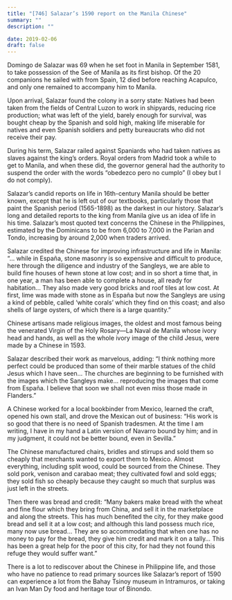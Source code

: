 ```yaml
---
title: "[746] Salazar’s 1590 report on the Manila Chinese"
summary: ""
description: ""

date: 2019-02-06
draft: false
---
```


Domingo de Salazar was 69 when he set foot in Manila in September 1581, to take possession of the See of Manila as its first bishop. Of the 20 companions he sailed with from Spain, 12 died before reaching Acapulco, and only one remained to accompany him to Manila.

Upon arrival, Salazar found the colony in a sorry state: Natives had been taken from the fields of Central Luzon to work in shipyards, reducing rice production; what was left of the yield, barely enough for survival, was bought cheap by the Spanish and sold high, making life miserable for natives and even Spanish soldiers and petty bureaucrats who did not receive their pay.

During his term, Salazar railed against Spaniards who had taken natives as slaves against the king’s orders. Royal orders from Madrid took a while to get to Manila, and when these did, the governor general had the authority to suspend the order with the words “obedezco pero no cumplo” (I obey but I do not comply).

Salazar’s candid reports on life in 16th-century Manila should be better known, except that he is left out of our textbooks, particularly those that paint the Spanish period (1565-1898) as the darkest in our history. Salazar’s long and detailed reports to the king from Manila give us an idea of life in his time. Salazar’s most quoted text concerns the Chinese in the Philippines, estimated by the Dominicans to be from 6,000 to 7,000 in the Parian and Tondo, increasing by around 2,000 when traders arrived.

Salazar credited the Chinese for improving infrastructure and life in Manila: “… while in España, stone masonry is so expensive and difficult to produce, here through the diligence and industry of the Sangleys, we are able to build fine houses of hewn stone at low cost; and in so short a time that, in one year, a man has been able to complete a house, all ready for habitation… They also made very good bricks and roof tiles at low cost. At first, lime was made with stone as in España but now the Sangleys are using a kind of pebble, called ‘white corals’ which they find on this coast; and also shells of large oysters, of which there is a large quantity.”

Chinese artisans made religious images, the oldest and most famous being the venerated Virgin of the Holy Rosary—La Naval de Manila whose ivory head and hands, as well as the whole ivory image of the child Jesus, were made by a Chinese in 1593.

Salazar described their work as marvelous, adding: “I think nothing more perfect could be produced than some of their marble statues of the child Jesus which I have seen… The churches are beginning to be furnished with the images which the Sangleys make… reproducing the images that come from España. I believe that soon we shall not even miss those made in Flanders.”

A Chinese worked for a local bookbinder from Mexico, learned the craft, opened his own stall, and drove the Mexican out of business: “His work is so good that there is no need of Spanish tradesmen. At the time I am writing, I have in my hand a Latin version of Navarro bound by him; and in my judgment, it could not be better bound, even in Sevilla.”

The Chinese manufactured chairs, bridles and stirrups and sold them so cheaply that merchants wanted to export them to Mexico. Almost everything, including split wood, could be sourced from the Chinese. They sold pork, venison and carabao meat; they cultivated fowl and sold eggs; they sold fish so cheaply because they caught so much that surplus was just left in the streets.

Then there was bread and credit: “Many bakers make bread with the wheat and fine flour which they bring from China, and sell it in the marketplace and along the streets. This has much benefited the city, for they make good bread and sell it at a low cost; and although this land possess much rice, many now use bread… They are so accommodating that when one has no money to pay for the bread, they give him credit and mark it on a tally… This has been a great help for the poor of this city, for had they not found this refuge they would suffer want.”

There is a lot to rediscover about the Chinese in Philippine life, and those who have no patience to read primary sources like Salazar’s report of 1590 can experience a lot from the Bahay Tsinoy museum in Intramuros, or taking an Ivan Man Dy food and heritage tour of Binondo.
